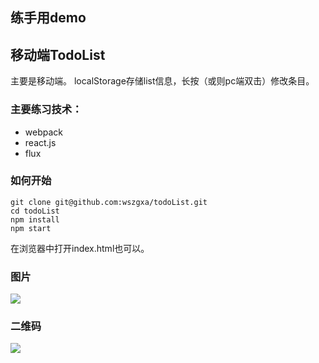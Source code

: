 ## 练手用demo

## 移动端TodoList

主要是移动端。
localStorage存储list信息，长按（或则pc端双击）修改条目。

### 主要练习技术：
* webpack
* react.js
* flux

### 如何开始

```sheel
git clone git@github.com:wszgxa/todoList.git
cd todoList
npm install
npm start
```
在浏览器中打开index.html也可以。
### 图片
![](http://7fvhwe.com1.z0.glb.clouddn.com/%E5%B1%8F%E5%B9%95%E5%BF%AB%E7%85%A7%202016-03-13%20%E4%B8%8B%E5%8D%8810.06.59.png)
### 二维码

![](http://7fvhwe.com1.z0.glb.clouddn.com/%E4%B8%8B%E8%BD%BD.png)

